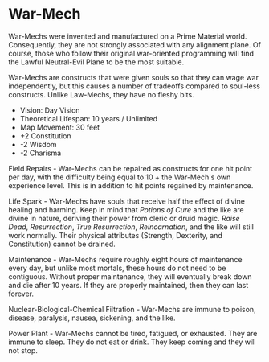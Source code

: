 # War-Mech

War-Mechs were invented and manufactured on a Prime Material world. Consequently, they are not strongly associated with any alignment plane. Of course, those who follow their original war-oriented programming will find the Lawful Neutral-Evil Plane to be the most suitable.

War-Mechs are constructs that were given souls so that they can wage war independently, but this causes a number of tradeoffs compared to soul-less constructs. Unlike Law-Mechs, they have no fleshy bits.

- Vision: Day Vision
- Theoretical Lifespan: 10 years / Unlimited
- Map Movement: 30 feet
- +2 Constitution
- -2 Wisdom
- -2 Charisma

Field Repairs - War-Mechs can be repaired as constructs for one hit point per day, with the difficulty being equal to 10 + the War-Mech's own experience level. This is in addition to hit points regained by maintenance.

Life Spark - War-Mechs have souls that receive half the effect of divine healing and harming. Keep in mind that *Potions of Cure* and the like are divine in nature, deriving their power from cleric or druid magic. *Raise Dead*, *Resurrection*, *True Resurrection*, *Reincarnation*, and the like will still work normally. Their physical attributes (Strength, Dexterity, and Constitution) cannot be drained.

Maintenance - War-Mechs require roughly eight hours of maintenance every day, but unlike most mortals, these hours do not need to be contiguous. Without proper maintenance, they will eventually break down and die after 10 years. If they are properly maintained, then they can last forever.

Nuclear-Biological-Chemical Filtration - War-Mechs are immune to poison, disease, paralysis, nausea, sickening, and the like.

Power Plant - War-Mechs cannot be tired, fatigued, or exhausted. They are immune to sleep. They do not eat or drink. They keep coming and they will not stop.
